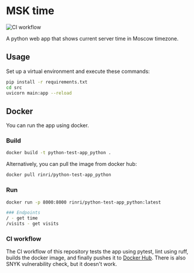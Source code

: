 # MSK time

![CI workflow](https://github.com/rinri-d/S24-core-course-labs/actions/workflows/main.yaml/badge.svg)

A python web app that shows current server time in Moscow timezone.

## Usage

Set up a virtual environment and execute these commands:

```bash
pip install -r requirements.txt
cd src
uvicorn main:app --reload
```

## Docker
You can run the app using docker.

### Build
```bash
docker build -t python-test-app_python .
```

Alternatively, you can pull the image from docker hub:
```bash
docker pull rinri/python-test-app_python
```

### Run
```bash
docker run -p 8000:8000 rinri/python-test-app_python:latest

### Endpoints
/ - get time
/visits - get visits
```

### CI workflow
The CI workflow of this repository tests the app using pytest, lint using ruff, builds the docker image, and finally pushes it to [Docker Hub](https://hub.docker.com/r/rinri/python-test-app_python). There is also SNYK vulnerability check, but it doesn't work.

